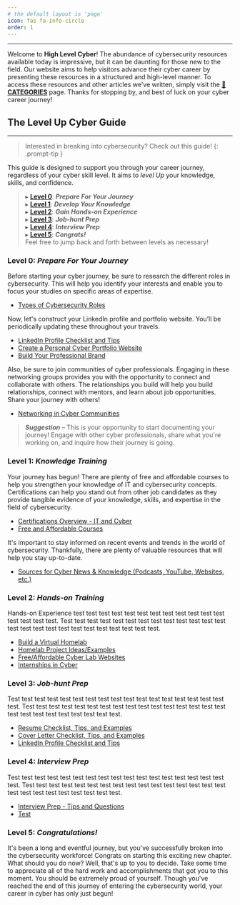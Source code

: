 ```yaml
---
# the default layout is 'page'
icon: fas fa-info-circle
order: 1
---
```


---

Welcome to **High Level Cyber**! The abundance of cybersecurity resources available today is impressive, but it can be daunting for those new to the field. Our website aims to help visitors advance their cyber career by presenting these resources in a structured and high-level manner. To access these resources and other articles we've written, simply visit the **[📂CATEGORIES](https://www.highlevelcyber.io/categories/)** page. Thanks for stopping by, and best of luck on your cyber career journey!

## The **Level Up Cyber** Guide
---

> Interested in breaking into cybersecurity? Check out this guide!
{: .prompt-tip }

This guide is designed to support you through your career journey, regardless of your cyber skill level. It aims to *level Up* your knowledge, skills, and confidence. 

> ▸ **[Level 0](https://www.highlevelcyber.io/about/#level-0-prepare-for-your-journey)**: **_Prepare For Your Journey_** <br>
> ▸ **[Level 1](https://www.highlevelcyber.io/about/#level-1-knowledge-training)**: **_Develop Your Knowledge_** <br>
> ▸ **[Level 2](https://www.highlevelcyber.io/about/#level-2-hands-on-training)**: **_Gain Hands-on Experience_** <br>
> ▸ **[Level 3](https://www.highlevelcyber.io/about/#level-3-job-hunt-prep)**: **_Job-hunt Prep_** <br>
> ▸ **[Level 4](https://www.highlevelcyber.io/about/#level-4-interview-prep)**: **_Interview Prep_** <br>
> ▸ **[Level 5](https://www.highlevelcyber.io/about/#level-5-congratulations)**: **_Congrats!_** <br>
> Feel free to jump back and forth between levels as necessary!

### **Level 0**: *Prepare For Your Journey*

Before starting your cyber journey, be sure to research the different roles in cybersecurity. This will help you identify your interests and enable you to focus your studies on specific areas of expertise.
* [Types of Cybersecurity Roles](https://google.com)

Now, let's construct your LinkedIn profile and portfolio website. You’ll be periodically updating these throughout your travels. 
* [LinkedIn Profile Checklist and Tips](https://google.com)
* [Create a Personal Cyber Portfolio Website](https://google.com)
* [Build Your Professional Brand](https://google.com)

Also, be sure to join communities of cyber professionals. Engaging in these networking groups provides you with the opportunity to connect and collaborate with others. The relationships you build will help you build relationships, connect with mentors, and learn about job opportunities. Share your journey with others! 
* [Networking in Cyber Communities](https://google.com)

> **_Suggestion_** – This is your opportunity to start documenting your journey! Engage with other cyber professionals, share what you're working on, and inquire how their journey is going. 

### **Level 1**: *Knowledge Training*
Your journey has begun! There are plenty of free and affordable courses to help you strengthen your knowledge of IT and cybersecurity concepts. Certifications can help you stand out from other job candidates as they provide tangible evidence of your knowledge, skills, and expertise in the field of cybersecurity. 
* [Certifications Overview - IT and Cyber](https://google.com)
* [Free and Affordable Courses](https://google.com)

It's important to stay informed on recent events and trends in the world of cybersecurity. Thankfully, there are plenty of valuable resources that will help you stay up-to-date. 
* [Sources for Cyber News & Knowledge (Podcasts, YouTube, Websites, etc.)](https://google.com)


### **Level 2**: *Hands-on Training*
Hands-on Experience test test test test test test test test test test test test test test test test. Test test test test test test test test test test test test test test test test test test test test test test test test test.
* [Build a Virtual Homelab](https://google.com)
* [Homelab Project Ideas/Examples](https://google.com)
* [Free/Affordable Cyber Lab Websites](https://google.com)
* [Internships in Cyber](https://google.com)

### **Level 3**: *Job-hunt Prep*
Test test test test test test test test test test test test test test test test test test. Test test test test test test test test test test test test test test test test test test test test test test test test test.
* [Resume Checklist, Tips, and Examples](https://google.com)
* [Cover Letter Checklist, Tips, and Examples](https://google.com)
* [LinkedIn Profile Checklist and Tips](https://google.com)

### **Level 4**: *Interview Prep*
Test test test test test test test test test test test test test test test test test test. Test test test test test test test test test test test test test test test test test test test test test test test test test.
* [Interview Prep - Tips and Questions](https://google.com)
* [Test](https://google.com)

### **Level 5**: *Congratulations!*
It's been a long and eventful journey, but you've successfully broken into the cybersecurity workforce! Congrats on starting this exciting new chapter. What should you do now? Well, that's up to you to decide. Take some time to appreciate all of the hard work and accomplishments that got you to this moment. You should be extremely proud of yourself. Though you've reached the end of this journey of entering the cybersecurity world, your career in cyber has only just begun!
